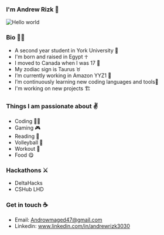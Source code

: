 ### I'm Andrew Rizk 👋                         
![Hello world](https://user-images.githubusercontent.com/97995173/213803886-bdbd604c-5511-4544-b59b-0b4452aa8ad4.png)
 
### Bio 🙋‍♂️
- A second year student in York University 📖 
- I'm born and raised in Egypt ☥
- I moved to Canada when I was 17 🍁
- My zodiac sign is Taurus ♉ 
- I’m currently working in Amazon YYZ1 🔭  
- I’m continuously learning new coding languages and tools🌱
- I'm working on new projects 🏗

### Things I am passionate about ✌
- Coding 🤷‍♂️
- Gaming 🎮
- Reading 📖
- Volleyball 🏐
- Workout 💪
- Food 😋

### Hackathons ⚔
- DeltaHacks
- CSHub LHD 
  

### Get in touch ☕
- Email: Androwmaged47@gmail.com
- Linkedin: www.linkedin.com/in/andrewrizk3030
 
  

